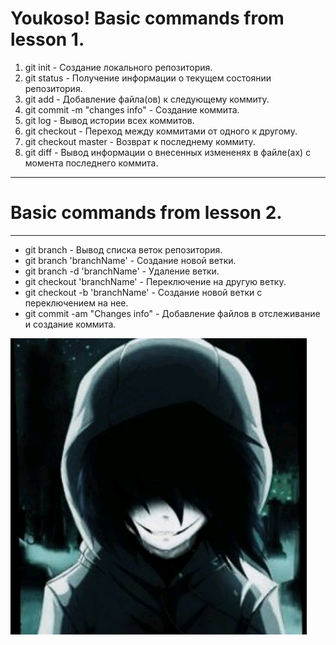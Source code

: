 # Youkoso! Basic commands from lesson 1.
1. git init - Создание локального репозитория.
2. git status - Получение информации о текущем состоянии репозитория.
3. git add - Добавление файла(ов) к следующему коммиту.
4. git commit -m "changes info" - Создание коммита.
5. git log - Вывод истории всех коммитов.
6. git checkout - Переход между коммитами от одного к другому.
7. git checkout master - Возврат к последнему коммиту.
8. git diff - Вывод информации о внесенных измененях в файле(ах) с момента последнего коммита.
***
# Basic commands from lesson 2.
***
* git branch - Вывод списка веток репозитория.
* git branch 'branchName' - Создание новой ветки.
* git branch -d 'branchName' - Удаление ветки.
* git checkout 'branchName' - Переключение на другую ветку.
* git checkout -b 'branchName' - Создание новой ветки с переключением на нее.
* git commit -am "Changes info" - Добавление файлов в отслеживание и создание коммита.

![picture](img.jpg) 